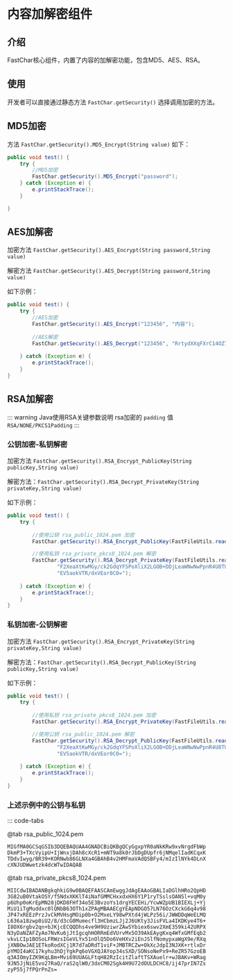 # 内容加解密组件

## 介绍
FastChar核心组件，内置了内容的加解密功能，包含MD5、AES、RSA。

## 使用
开发者可以直接通过静态方法  `FastChar.getSecurity()` 选择调用加密的方法。

## MD5加密
方法 `FastChar.getSecurity().MD5_Encrypt(String value)` 如下：

```java
public void test() {
    try {
        //MD5加密
        FastChar.getSecurity().MD5_Encrypt("password");
    } catch (Exception e) {
        e.printStackTrace();
    }

}
```


## AES加解密
加密方法 `FastChar.getSecurity().AES_Encrypt(String password,String value)` 

解密方法 `FastChar.getSecurity().AES_Decrypt(String password,String value)` 

如下示例：

```java
public void test() {
    try {
        //AES加密
        FastChar.getSecurity().AES_Encrypt("123456", "内容");
    
        //AES解密
        FastChar.getSecurity().AES_Decrypt("123456", "RrtydXXqFXrC14OZ7RQLsw==");
        
    } catch (Exception e) {
        e.printStackTrace();
    }
}
```


## RSA加解密

::: warning Java使用RSA关键参数说明
rsa加密的 `padding` 值 `RSA/NONE/PKCS1Padding`
:::


### 公钥加密-私钥解密

加密方法 `FastChar.getSecurity().RSA_Encrypt_PublicKey(String publicKey,String value)`

解密方法：`FastChar.getSecurity().RSA_Decrypt_PrivateKey(String privateKey,String value)`

如下示例：

```java
public void test() {
    try {
        
        //使用公钥 rsa_public_1024.pem 加密
        FastChar.getSecurity().RSA_Encrypt_PublicKey(FastFileUtils.readFileToString(new File("rsa_public_1024.pem")), "内容");

        //使用私钥 rsa_private_pkcs8_1024.pem 解密
        FastChar.getSecurity().RSA_Decrypt_PrivateKey(FastFileUtils.readFileToString(new File("rsa_private_pkcs8_1024.pem")), "qpcuCKJ3vEDjGI+J4ho/t177tuyEFO3sM5v5lcsw5TYGpBSrdu8W9Gwsr9alPMqBux5Bk7fVTmQo\n" +
                "F2XeaXtKwMGy/ck2GdqYFSPoXliX2LGOB+DDjLeaWNwNwPpnR4U8TUH2a3bnixgezrnVIjZ3G5hb\n" +
                "EV5aokVTR/dxVEor0C0=");
        
    } catch (Exception e) {
        e.printStackTrace();
    }
}
```


### 私钥加密-公钥解密

加密方法 `FastChar.getSecurity().RSA_Encrypt_PrivateKey(String privateKey,String value)`

解密方法：`FastChar.getSecurity().RSA_Decrypt_PublicKey(String publicKey,String value)`

如下示例：

```java
public void test() {
    try {
        
        //使用私钥 rsa_private_pkcs8_1024.pem 加密
        FastChar.getSecurity().RSA_Encrypt_PrivateKey(FastFileUtils.readFileToString(new File("rsa_private_pkcs8_1024.pem")), "内容");

        //使用公钥 rsa_public_1024.pem 解密
        FastChar.getSecurity().RSA_Decrypt_PublicKey(FastFileUtils.readFileToString(new File("rsa_public_1024.pem")), "qpcuCKJ3vEDjGI+J4ho/t177tuyEFO3sM5v5lcsw5TYGpBSrdu8W9Gwsr9alPMqBux5Bk7fVTmQo\n" +
                "F2XeaXtKwMGy/ck2GdqYFSPoXliX2LGOB+DDjLeaWNwNwPpnR4U8TUH2a3bnixgezrnVIjZ3G5hb\n" +
                "EV5aokVTR/dxVEor0C0=");
        
    } catch (Exception e) {
        e.printStackTrace();
    }
}
```

### 上述示例中的公钥与私钥

::: code-tabs

@tab rsa_public_1024.pem

```text
MIGfMA0GCSqGSIb3DQEBAQUAA4GNADCBiQKBgQCyGgxpYR0aNkKRw9xvNrgdFbWp
DkmP3+TXcVyipU+IjWnxjDAh8cXcR1+mNT9a8k0rJbDgDUpfr6jNMqelIadKCqxK
TDdvIwyg/BR39+KORNwb86GLNXa4GBAhB4v2HMFmaVAdQSBFy4/mIzIlNYk4DLnX
cXNJUDWwetzk4dcWTwIDAQAB
```

@tab rsa_private_pkcs8_1024.pem
```text
MIICdwIBADANBgkqhkiG9w0BAQEFAASCAmEwggJdAgEAAoGBALIaDGlhHRo2QpHD
3G82uB0VtakOSY/f5NdxXKKlT4iNafGMMCHxxdxHX6Y1P1ryTSslsOANSl+vqM0y
p6Uhp0oKrEpMN28jDKD8FHf34o5E3BvzoYs1drgYECEHi/YcwWZpUB1BIEXLj+Yj
MiU1iTgMuddxc0lQNbB63OTh1xZPAgMBAAECgYEApNDGO57LN76OzCXckG6q4v98
JP47xREEzPrzJvCkMVHsgMOip0b+O2MxeLY98wPXtd4jWLPz56i/JWWDDqWeELMQ
L636a18zwp0iU2/8/d3cG0Mumecfl3HCbmzLJj2J6UKty3JisFVLa4IKDKye4T6+
I8OX6rgbv2qn+bJKjcECQQDhs4ve9H9UziwrZAwSYbiex6swv2XmE359ki42URPX
N3yDaNZAFZyAo7NvKu6jJtIgcqhHORRmEdVUrvMx5O39AkEAygKxq4WfxGMfEqb2
vkvLCIp1BOSoLFRWzsIGeVLYx51nOlQ5Do6VeHXv2iEnJSlfNomypxaWgX9e/RXq
jXNBOwJAE1ETkoRodXCj1R7d7aDRdT1viF+JMBTRCZw+OkXcJdpI3NJXK+rtlxDr
pYMOI4aKC17kyhu3hDjYgkPq6oVGXQJAYop34sSXD/SONsoNePx9+ReZR57GzoEB
q3AIOmyIZK9KqLBm+Mvi69UUAGLFtqH82RzIcitZlaftTSXAuelr+wJBAKv+WRag
9JN5JjNiE5vo27RaQ/raS2qlW0/3dxCM02Sgk4H9U72dOULDCHC8/ij47prIN7Zs
zyP55j7fPQrPnZs=
```